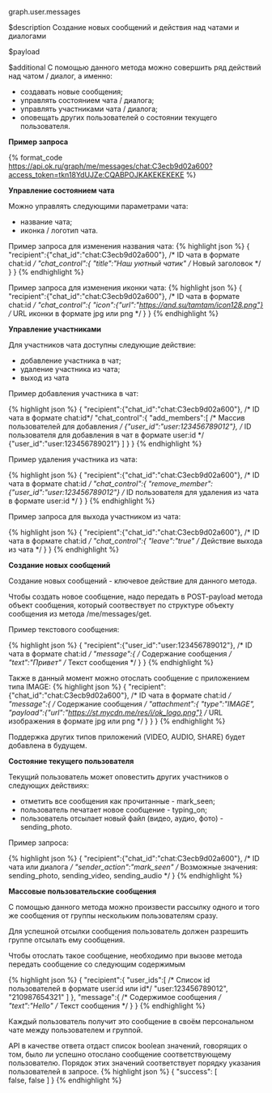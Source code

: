 graph.user.messages

$description
Создание новых сообщений и действия над чатами и диалогами

$payload


$additional
С помощью данного метода можно совершить ряд действий над чатом / диалог, а именно:

* создавать новые сообщения;
* управлять состоянием чата / диалога;
* управлять участниками чата / диалога;
* оповещать других пользователей о состоянии текущего пользователя.

**Пример запроса**

{% format_code https://api.ok.ru/graph/me/messages/chat:C3ecb9d02a600?access_token=tkn18YdUJZe:CQABPOJKAKEKEKEKE %}

**Управление состоянием чата**

Можно управлять следующими параметрами чата:

* название чата;
* иконка / логотип чата. 

Пример запроса для изменения названия чата:
{% highlight json %}
{
  "recipient":{"chat_id":"chat:C3ecb9d02a600"},           /* ID чата в формате chat:id */
  "chat_control":{
    "title":"Наш уютный чатик"                            /* Новый заголовок */
  }
}
{% endhighlight %}

Пример запроса для изменения иконки чата:
{% highlight json %}
{
  "recipient":{"chat_id":"chat:C3ecb9d02a600"},                 /* ID чата в формате chat:id */
  "chat_control":{
    "icon":{"url":"https://and.su/tamtam/icon128.png"}          /* URL иконки в формате jpg или png */
  }
}
{% endhighlight %}

**Управление участниками**

Для участников чата доступны следующие действие:

* добавление участника в чат;
* удаление участника из чата;
* выход из чата

Пример добавления участника в чат:

{% highlight json %}
{
  "recipient":{"chat_id":"chat:C3ecb9d02a600"},         /* ID чата в формате chat:id*/
  "chat_control":{
    "add_members":[                                     /* Массив пользователей для добавления */
      {"user_id":"user:123456789012"},                  /* ID пользователя для добавления в чат в формате user:id */
      {"user_id":"user:123456789021"}
    ]
  }
}
{% endhighlight %}

Пример удаления участника из чата:

{% highlight json %}
{
  "recipient":{"chat_id":"chat:C3ecb9d02a600"},             /* ID чата в формате chat:id */
  "chat_control":{
    "remove_member":{"user_id":"user:123456789012"}         /* ID пользователя для удаления из чата в формате user:id */
  }
}
{% endhighlight %}

Пример запроса для выхода участником из чата:

{% highlight json %}
{
  "recipient":{"chat_id":"chat:C3ecb9d02a600"},             /* ID чата в формате chat:id */
  "chat_control":{
    "leave":"true"                                          /* Действие выхода из чата */
  }
}
{% endhighlight %}

**Создание новых сообщений**

Создание новых сообщений - ключевое действие для данного метода.

Чтобы создать новое сообщение, надо передать в POST-payload метода объект сообщения, который соотвествует по структуре 
объекту сообщения из метода /me/messages/get.

Пример текстового сообщения:

{% highlight json %}
{
  "recipient":{"user_id":"user:123456789012"},          /* ID чата в формате chat:id */
  "message":{                                           /* Содержание сообщения */
    "text":"Привет"                                     /* Текст сообщения */
  }
}
{% endhighlight %}

Также в данный момент можно отослать сообщение с приложением типа IMAGE:
{% highlight json %}
{
  "recipient":{"chat_id":"chat:C3ecb9d02a600"},                     /* ID чата в формате chat:id */
  "message":{                                                       /* Содержание сообщения */
    "attachment":{
      "type":"IMAGE",
      "payload":{"url":"https://st.mycdn.me/res/i/ok_logo.png"}     /* URL изображения в формате jpg или png */
    }
  }
}
{% endhighlight %}

Поддержка других типов приложений (VIDEO, AUDIO, SHARE) будет добавлена в будущем.

**Состояние текущего пользователя**

Текущий пользователь может оповестить других участников о следующих действиях:

* отметить все сообщения как прочитанные - mark_seen;
* пользователь печатает новое сообщение - typing_on;
* пользователь отсылает новый файл (видео, аудио, фото) - sending_photo.

Пример запроса: 

{% highlight json %}
{
  "recipient":{"chat_id":"chat:C3ecb9d02a600"},     /* ID чата или диалога */
  "sender_action":"mark_seen"                       /* Возможные значения: sending_photo, sending_video, sending_audio */
}
{% endhighlight %}

**Массовые пользовательские сообщения**

С помощью данного метода можно произвести рассылку одного и того же сообщения от группы нескольким пользователям сразу.

Для успешной отсылки сообщения пользователь должен разрешить группе отсылать ему сообщения.

Чтобы отослать такое сообщение, необходимо при вызове метода передать сообщение со следующим содержимым

{% highlight json %}
{
    "recipient":{
        "user_ids":[                                /* Список id пользователей в формате user:id или id*/
            "user:123456789012",                    
            "210987654321"
        ]
    },
    "message":{                                     /* Содержимое сообщения */
        "text":"Hello"                              /* Текст сообщения */
    }
}
{% endhighlight %}

Каждый пользователь получит это сообщение в своём персональном чате между пользователем и группой.

API в качестве ответа отдаст список boolean значений, говорящих о том, было ли успешно отослано сообщение соответствующему пользователю.
Порядок этих значений соответствует порядку указания пользователей в запросе. 
{% highlight json %}
{
  "success": [                                          
    false,
    false
  ]
}
{% endhighlight %}